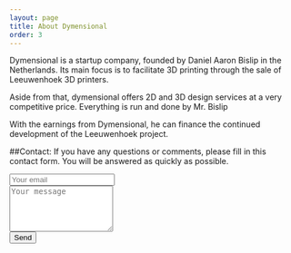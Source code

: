 ```yaml
---
layout: page
title: About Dymensional
order: 3
---
```


Dymensional is a startup company, founded by Daniel Aaron Bislip in the Netherlands. Its main focus is to facilitate 3D printing through the sale of Leeuwenhoek 3D printers.

Aside from that, dymensional offers 2D and 3D design services at a very competitive price. Everything is run and done by Mr. Bislip
 
With the earnings from Dymensional, he can finance the continued development of the Leeuwenhoek project.

##Contact:
If you have any questions or comments, please fill in this contact form. You will be answered as quickly as possible.

<form method="POST" action="//formspree.io/info@dymensional.nl">
              <input type="email" name="_replyto" placeholder="Your email"><br>
              <textarea name="message" rows="5" placeholder="Your message"></textarea><br>
              <input type="text" name="_gotcha" style="display:none">
              <button type="submit">Send</button>
</form>
